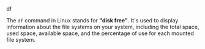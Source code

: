 df

The `df` command in Linux stands for **"disk free"**. It's used to display information about the file systems on your system, including the total space, used space, available space, and the percentage of use for each mounted file system.
